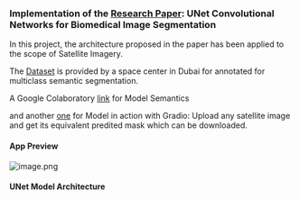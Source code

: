 ### Implementation of the [Research Paper](https://arxiv.org/pdf/1505.04597v1.pdf): UNet Convolutional Networks for Biomedical Image Segmentation

In this project, the architecture proposed in the paper has been applied to the scope of Satellite Imagery.

The [Dataset](https://humansintheloop.org/resources/datasets/semantic-segmentation-dataset-2/) is provided by a space center in Dubai for annotated for multiclass semantic segmentation.

A Google Colaboratory [link](https://colab.research.google.com/drive/1sL0Up6n0Kpc4vle7n88wG9WLOEyaOrqO?usp=sharing) for Model Semantics 

and another [one](https://huggingface.co/spaces/hrootscraft/satellite-semantic-segmentation-pred) for Model in action with Gradio: Upload any satellite image and get its equivalent predited mask which can be downloaded.

#### App Preview
![image.png](https://github.com/rbb-99/semantic-segmentation-paper-implement/blob/main/app.png?raw=true)

#### UNet Model Architecture
